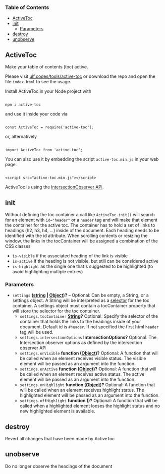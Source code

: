 <!-- Generated by documentation.js. Update this documentation by updating the source code. -->

### Table of Contents

-   [ActiveToc][1]
-   [init][2]
    -   [Parameters][3]
-   [destroy][4]
-   [unobserve][5]

## ActiveToc

Make your table of contents (toc) active.

Please visit <a href="https://ulf.codes/tools/active-toc/">ulf.codes/tools/active-toc</a> or 
download the repo and open the file <code>index.html</code> to see the usage.

Install ActiveToc in your Node project with 

<pre><code>
npm i active-toc
</code></pre>

and use it inside your code via 

<pre><code>
const ActiveToc = require('active-toc');
</code></pre>

or, alternatively 

<pre><code>
import ActiveToc from 'active-toc';
</code></pre>

You can also use it by embedding the script <code>active-toc.min.js</code> in your web page.

<pre><code>
&lt;script src="active-toc.min.js">&lt;/script>
</code></pre> 

ActiveToc is using the <a href="https://developer.mozilla.org/en-US/docs/Web/API/Intersection_Observer_API">IntersectionObserver API</a>.

## init

Without defining the toc container a call like <code>ActiveToc.init()</code> will search for an element
with <code>id="header"</code> or a <code>header</code> tag and will make that element the container for the active toc.
The container has to hold a set of links to headings (h2, h3, h4, ...) inside of the document. Each heading needs to be identified with the id attribute.
When scrolling contents or resizing the window, the links in the tocContainer will be assigned a combination of the CSS classes  

<ul>
<li><code>is-visible</code> if the associated heading of the link is visible</li>
<li><code>is-active</code> if the heading is not visible, but still can be considered active</li>
<li><code>is-highlight</code> as the single one that´s suggested to be highlighted (to avoid highlighting multiple entries)</li>
</ul>

### Parameters

-   `settings` **([string][6] \| [Object][7])?** – Optional: Can be empty, a String, or a settings object. A String will be interpreted as a <a href="https://developer.mozilla.org/en-US/docs/Web/API/Document_object_model/Locating_DOM_elements_using_selectors">selector</a> for the toc container. A settings object must contain a tocContainer property that will store the selector for the toc container.
    -   `settings.tocContainer` **[String][6]?** Optional: Specify the selector of the container that holds the links to the headings inside of your document. Default id is <code>#header</code>. If not specified the first html <code>header</code> tag will be used.
    -   `settings.intersectionOptions` **IntersectionOptions?** Optional: The Intersection observer options as defined by the intersection observer API
    -   `settings.onVisible` **function ([Object][7])?** Optional: A function that will be called when an element receives visible status. The visible element will be passed as an argument into the function.
    -   `settings.onActive` **function ([Object][7])?** Optional: A function that will be called when an element receives active status. The active element will be passed as an argument into the function.
    -   `settings.onHighlight` **function ([Object][7])?** Optional: A function that will be called when an element receives highlight status. The highlighted element will be passed as an argument into the function.
    -   `settings.offHighlight` **function ()?** Optional: A function that will be called when a highlighted element looses the highlight status and no new highlighted element is available.

## destroy

Revert all changes that have been made by ActiveToc

## unobserve

Do no longer observe the headings of the document

[1]: #activetoc

[2]: #init

[3]: #parameters

[4]: #destroy

[5]: #unobserve

[6]: https://developer.mozilla.org/docs/Web/JavaScript/Reference/Global_Objects/String

[7]: https://developer.mozilla.org/docs/Web/JavaScript/Reference/Global_Objects/Object
